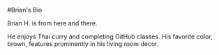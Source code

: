 #Brian's Bio

Brian H. is from here and there.

He enjoys Thai curry and completing GitHub classes.  His favorite color, brown, features prominently in his living room decor.
